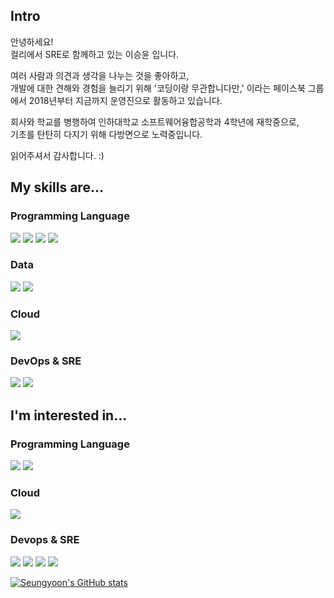 ## Intro
안녕하세요!  
컬리에서 SRE로 함께하고 있는 이승윤 입니다.  

여러 사람과 의견과 생각을 나누는 것을 좋아하고,  
개발에 대한 견해와 경험을 늘리기 위해 '코딩이랑 무관합니다만,' 이라는 페이스북 그룹에서 2018년부터 지금까지 운영진으로 활동하고 있습니다.  

회사와 학교를 병행하여 인하대학교 소프트웨어융합공학과 4학년에 재학중으로,  
기초를 탄탄히 다지기 위해 다방면으로 노력중입니다.  

읽어주셔서 감사합니다. :)

## My skills are...
### Programming Language
<img src="https://img.shields.io/badge/Python-3776AB?style=flat-square&logo=Python&logoColor=white"/> <img src="https://img.shields.io/badge/C++-00599C?style=flat-square&logo=Cplusplus&logoColor=white"/> <img src="https://img.shields.io/badge/C Sharp-239120?style=flat-square&logo=C sharp&logoColor=white"/> <img src="https://img.shields.io/badge/Java-007396?style=flat-square&logo=Java&logoColor=white"/>

### Data
<img src="https://img.shields.io/badge/Kafka-231F20?style=flat-square&logo=Apache Kafka&logoColor=white"/> <img src="https://img.shields.io/badge/Redis-DC382D?style=flat-square&logo=Redis&logoColor=white"/>

### Cloud
<img src="https://img.shields.io/badge/AWS-232F3E?style=flat-square&logo=Amazon AWS&logoColor=white"/>

### DevOps & SRE
<img src="https://img.shields.io/badge/Terraform-7B42BC?style=flat-square&logo=Terraform&logoColor=white"/> <img src="https://img.shields.io/badge/Datadog-632CA6?style=flat-square&logo=Datadog&logoColor=white"/>

## I'm interested in...
### Programming Language
<img src="https://img.shields.io/badge/Kotlin-7F52FF?style=flat-square&logo=Kotlin&logoColor=white"/> <img src="https://img.shields.io/badge/Go-00ADD8?style=flat-square&logo=Go&logoColor=white"/>

### Cloud
<img src="https://img.shields.io/badge/Google Cloud-4285F4?style=flat-square&logo=Google Cloud&logoColor=white"/>

### Devops & SRE
<img src="https://img.shields.io/badge/Gitgub Actions-2088FF?style=flat-square&logo=Github Actions&logoColor=white"/> <img src="https://img.shields.io/badge/kubernetes-326CE5?style=flat-square&logo=Kubernetes&logoColor=white"/> <img src="https://img.shields.io/badge/Grafana-F46800?style=flat-square&logo=Grafana&logoColor=white"/> <img src="https://img.shields.io/badge/Prometheus-E6522C?style=flat-square&logo=Prometheus&logoColor=white"/>

[![Seungyoon's GitHub stats](https://github-readme-stats.vercel.app/api?username=omk2477)](https://github.com/anuraghazra/github-readme-stats)
